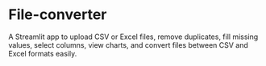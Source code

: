 # File-converter
A Streamlit app to upload CSV or Excel files, remove duplicates, fill missing values, select columns, view charts, and convert files between CSV and Excel formats easily.
